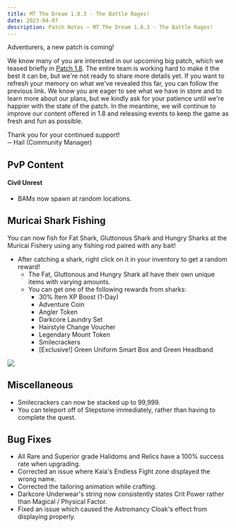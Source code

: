 ```yaml
---
title: MT The Dream 1.8.3 - The Battle Rages!
date: 2023-04-07
description: Patch Notes – MT The Dream 1.8.3 - The Battle Rages!
---
```


Adventurers, a new patch is coming!

We know many of you are interested in our upcoming big patch, which we teased briefly in [Patch 1.8](https://menmastera.com/patch-notes-menmas-tera-1-8/). The entire team is working hard to make it the best it can be, but we're not ready to share more details yet. If you want to refresh your memory on what we've revealed this far, you can follow the previous link. We know you are eager to see what we have in store and to learn more about our plans, but we kindly ask for your patience until we're happier with the state of the patch. In the meantime, we will continue to improve our content offered in 1.8 and releasing events to keep the game as fresh and fun as possible.

Thank you for your continued support!\
─ Hail (Community Manager)

PvP Content
-----------

#### Civil Unrest

-   BAMs now spawn at random locations.

Muricai Shark Fishing
---------------------

You can now fish for Fat Shark, Gluttonous Shark and Hungry Sharks at the Muricai Fishery using any fishing rod paired with any bait!

-   After catching a shark, right click on it in your inventory to get a random reward!
    -   The Fat, Gluttonous and Hungry Shark all have their own unique items with varying amounts.
    -   You can get one of the following rewards from sharks:
        -   30% Item XP Boost (1-Day)
        -   Adventure Coin
        -   Angler Token
        -   Darkcore Laundry Set
        -   Hairstyle Change Voucher
        -   Legendary Mount Token
        -   Smilecrackers
        -   [Exclusive!] Green Uniform Smart Box and Green Headband

![](https://menmastera.com/wp-content/uploads/2023/04/5.png)

Miscellaneous
-------------

-   Smilecrackers can now be stacked up to 99,999.
-   You can teleport off of Stepstone immediately, rather than having to complete the quest.

Bug Fixes
---------

-   All Rare and Superior grade Halidoms and Relics have a 100% success rate when upgrading.
-   Corrected an issue where Kaia's Endless Fight zone displayed the wrong name.
-   Corrected the tailoring animation while crafting.
-   Darkcore Underwear's string now consistently states Crit Power rather than Magical / Physical Factor.
-   Fixed an issue which caused the Astromancy Cloak's effect from displaying properly.